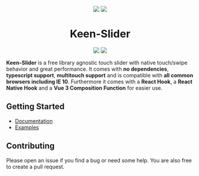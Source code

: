 <p align="center">
<a href="https://www.npmjs.com/package/keen-slider"><img src="https://badge.fury.io/js/keen-slider.svg" /></a>
<a href="https://www.npmjs.com/package/keen-slider"><img src="https://img.shields.io/npm/dm/keen-slider" /></a>
</p>
 
 
  <strong>
    <h1 align="center">Keen-Slider</h1>
  </strong>
<p align="center">
<a href="https://keen-slider.io/examples#draggable-card"><img src="https://keen-slider.io/images/card.gif" /></a>
<a href="https://keen-slider.io/examples#datetimepicker"><img src="https://keen-slider.io/images/demo2.gif" /></a>
</p>

**Keen-Slider** is a free library agnostic touch slider
with native touch/swipe behavior and great performance. It comes with
**no dependencies**, **typescript support**, **multitouch support**
and is compatible with
**all common browsers including IE 10**. Furthermore it comes with a **React Hook**, a **React Native Hook** and a **Vue 3 Composition Function** for easier use.

## Getting Started

- [Documentation](https://keen-slider.io/docs)
- [Examples](https://keen-slider.io/examples)

## Contributing

Please open an issue if you find a bug or need some help. You are also free to create a pull request.
